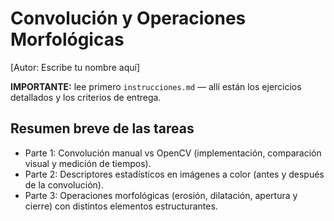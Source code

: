 # Convolución y Operaciones Morfológicas
[Autor: Escribe tu nombre aquí]

**IMPORTANTE:** lee primero `instrucciones.md` — allí están los ejercicios detallados y los criterios de entrega.


## Resumen breve de las tareas

- Parte 1: Convolución manual vs OpenCV (implementación, comparación visual y medición de tiempos).
- Parte 2: Descriptores estadísticos en imágenes a color (antes y después de la convolución).
- Parte 3: Operaciones morfológicas (erosión, dilatación, apertura y cierre) con distintos elementos estructurantes.